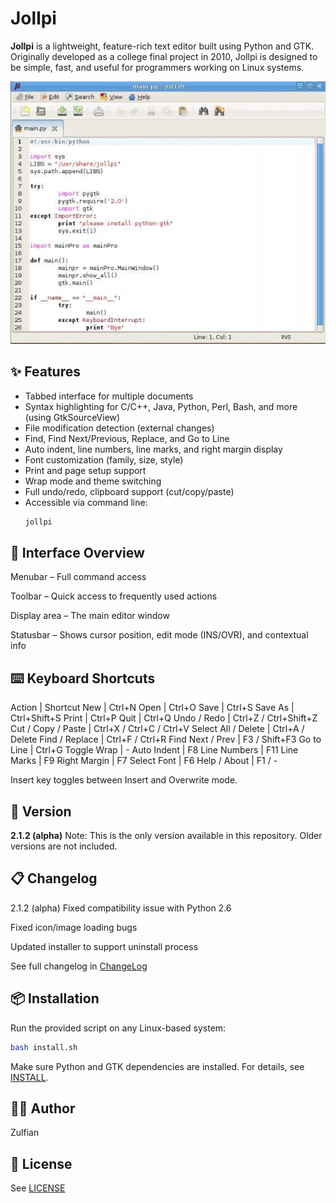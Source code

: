 # Jollpi

**Jollpi** is a lightweight, feature-rich text editor built using Python and GTK. Originally developed as a college final project in 2010, Jollpi is designed to be simple, fast, and useful for programmers working on Linux systems.

![screenshot](screenshot.png)

## ✨ Features

- Tabbed interface for multiple documents
- Syntax highlighting for C/C++, Java, Python, Perl, Bash, and more (using GtkSourceView)
- File modification detection (external changes)
- Find, Find Next/Previous, Replace, and Go to Line
- Auto indent, line numbers, line marks, and right margin display
- Font customization (family, size, style)
- Print and page setup support
- Wrap mode and theme switching
- Full undo/redo, clipboard support (cut/copy/paste)
- Accessible via command line:  
  ```bash
  jollpi
  ```

## 🧭 Interface Overview
Menubar – Full command access

Toolbar – Quick access to frequently used actions

Display area – The main editor window

Statusbar – Shows cursor position, edit mode (INS/OVR), and contextual info

## ⌨️ Keyboard Shortcuts

Action | Shortcut
New | Ctrl+N
Open | Ctrl+O
Save | Ctrl+S
Save As | Ctrl+Shift+S
Print | Ctrl+P
Quit | Ctrl+Q
Undo / Redo | Ctrl+Z / Ctrl+Shift+Z
Cut / Copy / Paste | Ctrl+X / Ctrl+C / Ctrl+V
Select All / Delete | Ctrl+A / Delete
Find / Replace | Ctrl+F / Ctrl+R
Find Next / Prev | F3 / Shift+F3
Go to Line | Ctrl+G
Toggle Wrap | -
Auto Indent | F8
Line Numbers | F11
Line Marks | F9
Right Margin | F7
Select Font | F6
Help / About | F1 / -

Insert key toggles between Insert and Overwrite mode.

## 🚀 Version

**2.1.2 (alpha)**
Note: This is the only version available in this repository. Older versions are not included.

## 📋 Changelog
2.1.2 (alpha)
Fixed compatibility issue with Python 2.6

Fixed icon/image loading bugs

Updated installer to support uninstall process

See full changelog in [ChangeLog](ChangeLog)

## 📦 Installation

Run the provided script on any Linux-based system:

```bash
bash install.sh
```

Make sure Python and GTK dependencies are installed. For details, see [INSTALL](INSTALL).

## 👨‍💻 Author

Zulfian

## 📄 License
See [LICENSE](LICENSE)
